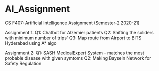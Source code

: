 # AI_Assignment
CS F407: Artificial Intelligence Assignment (Semester-2 2020-21)

Assignment 1:
Q1: Chatbot for Alzemier patients
Q2: Shifting the soliders with minimum number of trips'
Q3: Map route from Airport to BITS Hyderabad using A* algo

Assignment 2:
Q1: SASH MedicalExpert System - matches the most probable disease with given symtoms
Q2: Making Baysein Network for Safety Regulation
